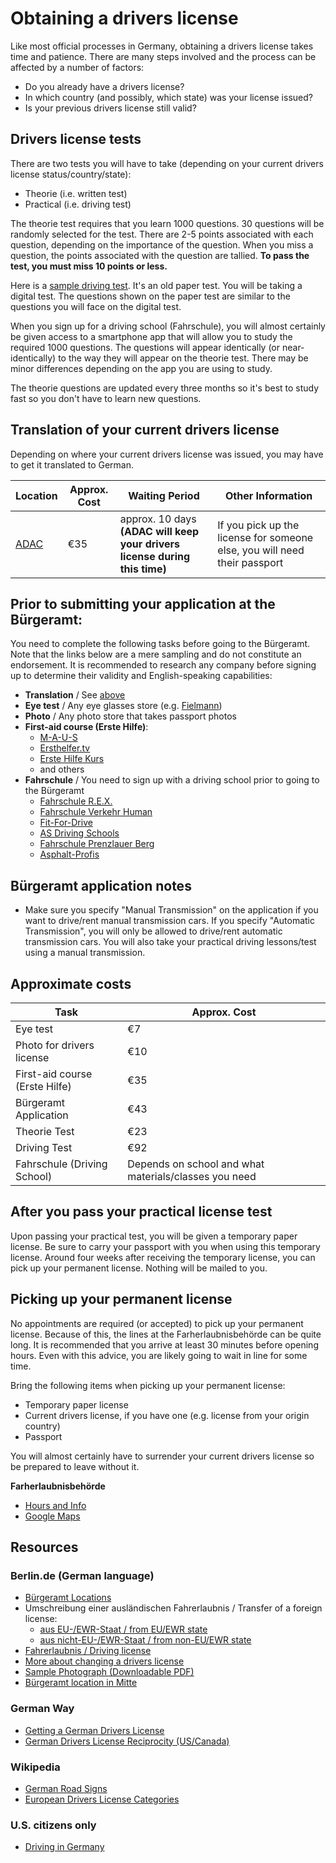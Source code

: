 # Obtaining a drivers license

Like most official processes in Germany, obtaining a drivers license takes time and patience. There are
many steps involved and the process can be affected by a number of factors:
- Do you already have a drivers license?
- In which country (and possibly, which state) was your license issued?
- Is your previous drivers license still valid?

## Drivers license tests

There are two tests you will have to take (depending on your current drivers license status/country/state):
- Theorie (i.e. written test)
- Practical (i.e. driving test)

The theorie test requires that you learn 1000 questions. 30 questions will be randomly selected for the test. There are 2-5 points associated with each question, depending on the importance of
the question. When you miss a question, the points associated with the question are tallied. **To pass the test, you must miss 10 points or less.**

Here is a [sample driving test](http://osterberger.org/test.html). It's an old paper test. You will be taking a digital test. The questions shown on the paper test are similar to the questions you will face
on the digital test.

When you sign up for a driving school (Fahrschule), you will almost certainly be given access to a smartphone app that will allow you to study the required 1000 questions. The questions will
appear identically (or near-identically) to the way they will appear on the theorie test. There may be minor differences depending on the app you are using to study.
 
The theorie questions are updated every three months so it's best to study fast so you don't have to learn new questions.

## Translation of your current drivers license
Depending on where your current drivers license was issued, you may have to get it translated to German.

| Location          | Approx. Cost | Waiting Period | Other Information
| ------------- |------------- |------------- |------------- |
| [ADAC](https://www.adac.de/adac_vor_ort/berlin_brandenburg/verkehr_und_technik/fuehrerscheinfragen/default.aspx?ComponentId=67578&SourcePageId=61898) | €35 | approx. 10 days **(ADAC will keep your drivers license during this time)** | If you pick up the license for someone else, you will need their passport 

## Prior to submitting your application at the Bürgeramt:
You need to complete the following tasks before going to the Bürgeramt. Note that the links below are a mere sampling and do not constitute an endorsement.
It is recommended to research any company before signing up to determine their validity and English-speaking capabilities:

- **Translation** / See [above](#translation-of-your-current-drivers-license)
- **Eye test** / Any eye glasses store (e.g. [Fielmann](https://www.fielmann.de))
- **Photo** / Any photo store that takes passport photos
- **First-aid course (Erste Hilfe)**:
  - [M-A-U-S](https://www.erstehilfe.de/)
  - [Ersthelfer.tv](https://www.ersthelfer.tv/reservieren/reservation/)
  - [Erste Hilfe Kurs](http://www.ersthelferkurs.de/)
  - and others
- **Fahrschule** / You need to sign up with a driving school prior to going to the Bürgeramt
  - [Fahrschule R.E.X.](http://www.rexdrive.de/)
  - [Fahrschule Verkehr Human](http://www.verkehrhuman.de/)
  - [Fit-For-Drive](http://www.fit-for-drive.cc/)
  - [AS Driving Schools](http://www.as-fahrschule.de/)
  - [Fahrschule Prenzlauer Berg](http://www.fahrschule-berlin-prenzlauer-berg.de/german%20driving%20license%20home.html)
  - [Asphalt-Profis](http://www.asphalt-profis.de/)

## Bürgeramt application notes
- Make sure you specify "Manual Transmission" on the application if you want to drive/rent manual transmission cars. If you specify "Automatic Transmission", you will only be allowed to
drive/rent automatic transmission cars. You will also take your practical driving lessons/test using a manual transmission.


## Approximate costs

| Task          | Approx. Cost |
| ------------- |------------- |
| Eye test | €7
| Photo for drivers license | €10
| First-aid course (Erste Hilfe) | €35
| Bürgeramt Application | €43
| Theorie Test | €23
| Driving Test | €92
| Fahrschule (Driving School) | Depends on school and what materials/classes you need

## After you pass your practical license test
Upon passing your practical test, you will be given a temporary paper license. Be sure to carry your passport with you when using this temporary license.
Around four weeks after receiving the temporary license, you can pick up your permanent license. Nothing will be mailed to you.

## Picking up your permanent license
No appointments are required (or accepted) to pick up your permanent license. Because of this, the lines at the Farherlaubnisbehörde can be quite long.
It is recommended that you arrive at least 30 minutes before opening hours. Even with this advice, you are likely going to wait in line for some time.

Bring the following items when picking up your permanent license:
- Temporary paper license
- Current drivers license, if you have one (e.g. license from your origin country)
- Passport

You will almost certainly have to surrender your current drivers license so be prepared to leave without it.

**Farherlaubnisbehörde**
- [Hours and Info](https://service.berlin.de/standort/121646/)
- [Google Maps](https://www.google.de/maps/place/LABO+Fahrerlaubnisbeh%C3%B6rde/@52.5047176,13.3888316,17.99z/data=!4m13!1m7!3m6!1s0x47a851d399b94635:0x130caea12dfcec60!2sPuttkamerstra%C3%9Fe+16,+10969+Berlin!3b1!8m2!3d52.50469!4d13.38942!3m4!1s0x0:0x490912bc66bfd973!8m2!3d52.5045857!4d13.3893514)

## Resources

### Berlin.de (German language)
- [Bürgeramt Locations](https://service.berlin.de/buergerberatung-aemter/)
- Umschreibung einer ausländischen Fahrerlaubnis / Transfer of a foreign license:
  - [aus EU-/EWR-Staat / from EU/EWR state](http://www.berlin.de/labo/mobilitaet/fahrerlaubnisse-personen-und-gueterbefoerderung/dienstleistungen/service.213924.php/dienstleistung/121598/)
  - [aus nicht-EU-/EWR-Staat / from non-EU/EWR state](http://www.berlin.de/labo/mobilitaet/fahrerlaubnisse-personen-und-gueterbefoerderung/dienstleistungen/service.213924.php/dienstleistung/327537/)
- [Fahrerlaubnis / Driving license](https://www.berlin.de/labo/mobilitaet/fahrerlaubnisse-personen-und-gueterbefoerderung/fahrerlaubnis-fuehrerschein/)
- [More about changing a drivers license](http://www.berlin.de/labo/mobilitaet/fahrerlaubnisse-personen-und-gueterbefoerderung/fahrerlaubnis-fuehrerschein/artikel.232531.php)
- [Sample Photograph (Downloadable PDF)](https://www.berlin.de/labo/_assets/kraftfahrzeugwesen/foto-mustertafel.pdf)
- [Bürgeramt location in Mitte](https://service.berlin.de/standort/123202/)

### German Way
- [Getting a German Drivers License](https://www.german-way.com/for-expats/living-in-germany/german-drivers-license-reciprocity/getting-a-german-drivers-license/)
- [German Drivers License Reciprocity (US/Canada)](https://www.german-way.com/for-expats/living-in-germany/german-drivers-license-reciprocity/)

### Wikipedia
- [German Road Signs](https://en.wikipedia.org/wiki/Road_signs_in_Germany)
- [European Drivers License Categories](https://en.wikipedia.org/wiki/European_driving_licence#Categories_valid_in_all_EEA_member_states)

### U.S. citizens only
- [Driving in Germany](https://de.usembassy.gov/u-s-citizen-services/driving-in-germany/)
